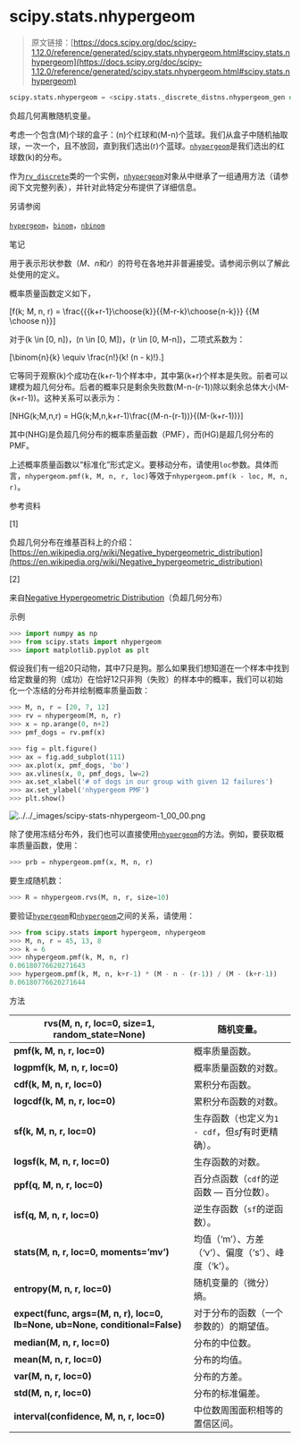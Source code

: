 # scipy.stats.nhypergeom

> 原文链接：[https://docs.scipy.org/doc/scipy-1.12.0/reference/generated/scipy.stats.nhypergeom.html#scipy.stats.nhypergeom](https://docs.scipy.org/doc/scipy-1.12.0/reference/generated/scipy.stats.nhypergeom.html#scipy.stats.nhypergeom)

```py
scipy.stats.nhypergeom = <scipy.stats._discrete_distns.nhypergeom_gen object>
```

负超几何离散随机变量。

考虑一个包含\(M\)个球的盒子：\(n\)个红球和\(M-n\)个蓝球。我们从盒子中随机抽取球，一次一个，且不放回，直到我们选出\(r\)个蓝球。[`nhypergeom`](#scipy.stats.nhypergeom "scipy.stats.nhypergeom")是我们选出的红球数\(k\)的分布。

作为[`rv_discrete`](scipy.stats.rv_discrete.html#scipy.stats.rv_discrete "scipy.stats.rv_discrete")类的一个实例，[`nhypergeom`](#scipy.stats.nhypergeom "scipy.stats.nhypergeom")对象从中继承了一组通用方法（请参阅下文完整列表），并针对此特定分布提供了详细信息。

另请参阅

[`hypergeom`](scipy.stats.hypergeom.html#scipy.stats.hypergeom "scipy.stats.hypergeom")，[`binom`](scipy.stats.binom.html#scipy.stats.binom "scipy.stats.binom")，[`nbinom`](scipy.stats.nbinom.html#scipy.stats.nbinom "scipy.stats.nbinom")

笔记

用于表示形状参数（*M*、*n*和*r*）的符号在各地并非普遍接受。请参阅示例以了解此处使用的定义。

概率质量函数定义如下，

\[f(k; M, n, r) = \frac{{{k+r-1}\choose{k}}{{M-r-k}\choose{n-k}}} {{M \choose n}}\]

对于\(k \in [0, n]\)，\(n \in [0, M]\)，\(r \in [0, M-n]\)，二项式系数为：

\[\binom{n}{k} \equiv \frac{n!}{k! (n - k)!}.\]

它等同于观察\(k\)个成功在\(k+r-1\)个样本中，其中第\(k+r\)个样本是失败。前者可以建模为超几何分布。后者的概率只是剩余失败数\(M-n-(r-1)\)除以剩余总体大小\(M-(k+r-1)\)。这种关系可以表示为：

\[NHG(k;M,n,r) = HG(k;M,n,k+r-1)\frac{(M-n-(r-1))}{(M-(k+r-1))}\]

其中\(NHG\)是负超几何分布的概率质量函数（PMF），而\(HG\)是超几何分布的PMF。

上述概率质量函数以“标准化”形式定义。要移动分布，请使用`loc`参数。具体而言，`nhypergeom.pmf(k, M, n, r, loc)`等效于`nhypergeom.pmf(k - loc, M, n, r)`。

参考资料

[1]

负超几何分布在维基百科上的介绍：[https://en.wikipedia.org/wiki/Negative_hypergeometric_distribution](https://en.wikipedia.org/wiki/Negative_hypergeometric_distribution)

[2]

来自[Negative Hypergeometric Distribution](http://www.math.wm.edu/~leemis/chart/UDR/PDFs/Negativehypergeometric.pdf)（负超几何分布）

示例

```py
>>> import numpy as np
>>> from scipy.stats import nhypergeom
>>> import matplotlib.pyplot as plt 
```

假设我们有一组20只动物，其中7只是狗。那么如果我们想知道在一个样本中找到给定数量的狗（成功）在恰好12只非狗（失败）的样本中的概率，我们可以初始化一个冻结的分布并绘制概率质量函数：

```py
>>> M, n, r = [20, 7, 12]
>>> rv = nhypergeom(M, n, r)
>>> x = np.arange(0, n+2)
>>> pmf_dogs = rv.pmf(x) 
```

```py
>>> fig = plt.figure()
>>> ax = fig.add_subplot(111)
>>> ax.plot(x, pmf_dogs, 'bo')
>>> ax.vlines(x, 0, pmf_dogs, lw=2)
>>> ax.set_xlabel('# of dogs in our group with given 12 failures')
>>> ax.set_ylabel('nhypergeom PMF')
>>> plt.show() 
```

![../../_images/scipy-stats-nhypergeom-1_00_00.png](../Images/55145c745c8f74ab1bdb9e199f07006d.png)

除了使用冻结分布外，我们也可以直接使用[`nhypergeom`](https://docs.scipy.org/doc/scipy/reference/generated/scipy.stats.nhypergeom.html#scipy.stats.nhypergeom "scipy.stats.nhypergeom")的方法。例如，要获取概率质量函数，使用：

```py
>>> prb = nhypergeom.pmf(x, M, n, r) 
```

要生成随机数：

```py
>>> R = nhypergeom.rvs(M, n, r, size=10) 
```

要验证[`hypergeom`](https://docs.scipy.org/doc/scipy/reference/generated/scipy.stats.hypergeom.html#scipy.stats.hypergeom "scipy.stats.hypergeom")和[`nhypergeom`](https://docs.scipy.org/doc/scipy/reference/generated/scipy.stats.nhypergeom.html#scipy.stats.nhypergeom "scipy.stats.nhypergeom")之间的关系，请使用：

```py
>>> from scipy.stats import hypergeom, nhypergeom
>>> M, n, r = 45, 13, 8
>>> k = 6
>>> nhypergeom.pmf(k, M, n, r)
0.06180776620271643
>>> hypergeom.pmf(k, M, n, k+r-1) * (M - n - (r-1)) / (M - (k+r-1))
0.06180776620271644 
```

方法

| **rvs(M, n, r, loc=0, size=1, random_state=None)** | 随机变量。 |
| --- | --- |
| **pmf(k, M, n, r, loc=0)** | 概率质量函数。 |
| **logpmf(k, M, n, r, loc=0)** | 概率质量函数的对数。 |
| **cdf(k, M, n, r, loc=0)** | 累积分布函数。 |
| **logcdf(k, M, n, r, loc=0)** | 累积分布函数的对数。 |
| **sf(k, M, n, r, loc=0)** | 生存函数（也定义为`1 - cdf`，但*sf*有时更精确）。 |
| **logsf(k, M, n, r, loc=0)** | 生存函数的对数。 |
| **ppf(q, M, n, r, loc=0)** | 百分点函数（`cdf`的逆函数 — 百分位数）。 |
| **isf(q, M, n, r, loc=0)** | 逆生存函数（`sf`的逆函数）。 |
| **stats(M, n, r, loc=0, moments=’mv’)** | 均值（‘m’）、方差（‘v’）、偏度（‘s’）、峰度（‘k’）。 |
| **entropy(M, n, r, loc=0)** | 随机变量的（微分）熵。 |
| **expect(func, args=(M, n, r), loc=0, lb=None, ub=None, conditional=False)** | 对于分布的函数（一个参数的）的期望值。 |
| **median(M, n, r, loc=0)** | 分布的中位数。 |
| **mean(M, n, r, loc=0)** | 分布的均值。 |
| **var(M, n, r, loc=0)** | 分布的方差。 |
| **std(M, n, r, loc=0)** | 分布的标准偏差。 |
| **interval(confidence, M, n, r, loc=0)** | 中位数周围面积相等的置信区间。 |
